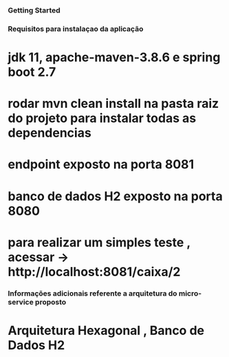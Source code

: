 ### Getting Started

### Requisitos para instalaçao da aplicação
 #  jdk 11, apache-maven-3.8.6 e spring boot 2.7
 #  rodar mvn clean install na pasta raiz do projeto para instalar todas as dependencias
 #  endpoint exposto na porta 8081
 #  banco de dados H2 exposto na porta 8080
 #  para realizar um simples teste , acessar -> http://localhost:8081/caixa/2

### Informações adicionais referente a arquitetura do micro-service proposto
 #  Arquitetura Hexagonal , Banco de Dados H2
